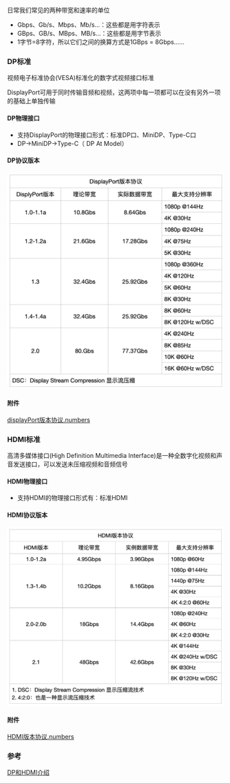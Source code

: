 日常我们常见的两种带宽和速率的单位

- Gbps、Gb/s、Mbps、Mb/s…：这些都是用字符表示
- GBps、GB/s、MBps、MB/s...：这些都是用字节表示
- 1字节=8字符，所以它们之间的换算方式是1GBps = 8Gbps……

### DP标准

视频电子标准协会(VESA)标准化的数字式视频接口标准

DisplayPort可用于同时传输音频和视频，这两项中每一项都可以在没有另外一项的基础上单独传输

#### DP物理接口

- 支持DisplayPort的物理接口形式：标准DP口、MiniDP、Type-C口
- DP->MiniDP->Type-C（ DP At Model）

#### DP协议版本

![displayPort版本协议](../assets/displayPort版本协议.png ':size=60%')

#### 附件

[displayPort版本协议.numbers](https://www.icloud.com/numbers/048AvglmjaaMCW8rbJmPo_NQg)

### HDMI标准

高清多媒体接口(High Definition Multimedia Interface)是一种全数字化视频和声音发送接口，可以发送未压缩视频和音频信号

#### HDMI物理接口

- 支持HDMI的物理接口形式有：标准HDMI

#### HDMI协议版本

![HDMI版本协议](../assets/HDMI版本协议.png ':size=60%')

#### 附件

[HDMI版本协议.numbers](https://www.icloud.com/numbers/08a634z5BXvkjZDSJy3ip8LHg)

### 参考

[DP和HDMI介绍](https://blog.csdn.net/u013829933/article/details/108864272)